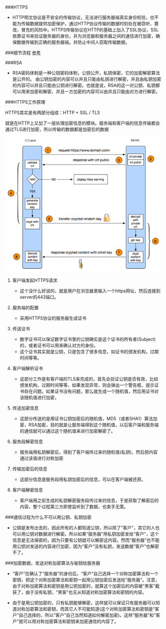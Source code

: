 ###HTTPS
- HTTP明文协议是不安全的传输协议，无法进行服务器端真实身份校验，也不能为传输数据提供加密保护，通过HTTP协议传输的数据时刻处在被窃听、篡改、冒充的风险中。HTTPS传输协议在HTTP的基础上加入了SSL协议，SSL依靠证书来验证服务器的身份，并为浏览器和服务器之间的通信进行加密，确保数据传输到正确的服务器端，并防止中间人窃取传输数据。

###细节流程
[参考](https://blog.csdn.net/xiaopang_yan/article/details/78709574)

###RSA
- RSA密码体制是一种公钥密码体制，公钥公开，私钥保密，它的加密解密算法是公开的。 由公钥加密的内容可以并且只能由私钥进行解密，并且由私钥加密的内容可以并且只能由公钥进行解密。也就是说，RSA的这一对公钥、私钥都可以用来加密和解密，并且一方加密的内容可以由并且只能由对方进行解密。

###HTTPS工作原理

HTTPS其实是有两部分组成：HTTP + SSL / TLS

就是在HTTP上又加了一层处理加密信息的模块。服务端和客户端的信息传输都会通过TLS进行加密，所以传输的数据都是加密后的数据

![](https工作原理.png)

1. 客户端发起HTTPS请求

    - 这个没什么好说的，就是用户在浏览器里输入一个https网址，然后连接到server的443端口。

2. 服务端的配置

    - 采用HTTPS协议的服务器生成证书

3. 传送证书

    - 数字证书可以保证数字证书里的公钥确实是这个证书的所有者(Subject)的，或者证书可以用来确认对方的身份。
    - 这个证书其实就是公钥，只是包含了很多信息，如证书的颁发机构，过期时间等等。

4. 客户端解析证书

    - 这部分工作是有客户端的TLS来完成的，首先会验证公钥是否有效，比如颁发机构，过期时间等等，如果发现异常，则会弹出一个警告框，提示证书存在问题。如果证书没有问题，那么就生成一个随机值，然后用证书对该随机值进行加密，

5. 传送加密信息

    - 这部分传送的是用证书公钥加密后的随机值，MD5（或者SHA1）算法加密，RSA加密，目的就是让服务端得到这个随机值，以后客户端和服务端的通信就可以通过这个随机值来进行加密解密了。

6. 服务段解密信息

    - 服务端用私钥解密后，得到了客户端传过来的随机值(私钥)，然后把内容通过该值进行对称加密

7. 传输加密后的信息

    - 这部分信息是服务段用私钥加密后的信息，可以在客户端被还原。

8. 客户端解密信息

    - 客户端用之前生成的私钥解密服务段传过来的信息，于是获取了解密后的内容，整个过程第三方即使监听到了数据，也束手无策。


###通信过程为什么不可以用公钥、私钥加密
- 公钥是发布出去的，因此所有的人都知道公钥，所以除了“客户”，其它的人也可以用公钥对数据进行解密。所以如果“服务器”用私钥加密发给“客户”，这个信息是无法保密的，因为只要有公钥就可以解密这内容。然而“服务器”也不能用公钥对发送的内容进行加密，因为“客户”没有私钥，发送数据“客户”也解密不了。

###加密数据，发送对称加密算法与秘钥给服务器
- “客户”在确认了“服务器”的身份后，“客户”自己选择一个对称加密算法和一个密钥，把这个对称加密算法和密钥一起用公钥加密后发送给“服务器”。注意，由于对称加密算法和密钥是用公钥加密的，就算这个加密后的内容被“黑客”截获了，由于没有私钥，“黑客”也无从知道对称加密算法和密钥的内容。
  
- 由于是用公钥加密的，只有私钥能够解密，这样就可以保证只有服务器可以知道对称加密算法和密钥，而其它人不可能知道(这个对称加密算法和密钥是“客户”自己选择的，所以“客户”自己当然知道如何解密加密)。这样“服务器”和“客户”就可以用对称加密算法和密钥来加密通信的内容了。
